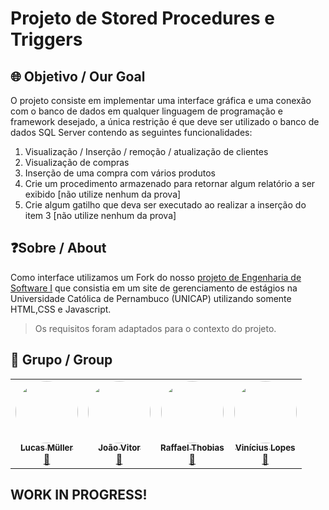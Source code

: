 # Projeto de Stored Procedures e Triggers
## 🌐 Objetivo / Our Goal

O projeto consiste em implementar uma interface gráfica e uma conexão com o banco de dados em qualquer linguagem de programação e framework desejado, a única restrição é que deve ser utilizado o banco de dados SQL Server contendo as seguintes funcionalidades:

1. Visualização / Inserção / remoção / atualização de clientes
2. Visualização de compras
3. Inserção de uma compra com vários produtos
4. Crie um procedimento armazenado para retornar algum relatório a ser exibido [não utilize nenhum da prova]
5. Crie algum gatilho que deva ser executado ao realizar a inserção do item 3 [não utilize nenhum da prova]


## ❓Sobre / About

Como interface utilizamos um Fork do nosso [projeto de Engenharia de Software I](https://github.com/ViniLopes87/Projeto-Engenharia-de-Software) que consistia em um site de gerenciamento de estágios na Universidade Católica de Pernambuco (UNICAP) utilizando somente HTML,CSS e Javascript.

> Os requisitos foram adaptados para o contexto
> do projeto.

## 👥 Grupo / Group

<table>
  <tr>
    <td align="center"><a href="https://github.com/LucasmullerC"><img style="border-radius: 50%;" src="https://lucasmullerc.github.io/ClimaEmCasa/img/foto%20muller.png" width="100px;" alt=""/><br /><sub><b>Lucas Müller</b></sub></a><br /><a href="https://github.com/LucasmullerC" title="Rocketseat">🚀</a></td>
    <td align="center"><a href="https://github.com/AngelomBot"><img style="border-radius: 50%;" src="https://lucasmullerc.github.io/ClimaEmCasa/img/foto%20joao.png" width="100px;" alt=""/><br /><sub><b>João Vitor</b></sub></a><br /><a href="https://github.com/AngelomBot" title="Rocketseat">🚀</a></td>
    <td align="center"><a href="https://github.com/dashp21"><img style="border-radius: 50%;" src="https://lucasmullerc.github.io/ClimaEmCasa/img/foto%20thobias.png" width="100px;" alt=""/><br /><sub><b>Raffael Thobias</b></sub></a><br /><a href="https://github.com/dashp21" title="Rocketseat">🚀</a></td>
    <td align="center"><a href="https://github.com/ViniLopes87"><img style="border-radius: 50%;" src="https://avatars.githubusercontent.com/u/71892190?v=4" width="100px;" alt=""/><br /><sub><b>Vinícius Lopes</b></sub></a><br /><a href="https://github.com/ViniLopes87" title="Rocketseat">🚀</a></td>
  </tr>
</table>

## WORK IN PROGRESS!
